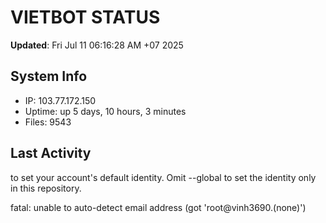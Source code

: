 # VIETBOT STATUS
**Updated**: Fri Jul 11 06:16:28 AM +07 2025

## System Info
- IP: 103.77.172.150
- Uptime: up 5 days, 10 hours, 3 minutes
- Files: 9543

## Last Activity

to set your account's default identity.
Omit --global to set the identity only in this repository.

fatal: unable to auto-detect email address (got 'root@vinh3690.(none)')
